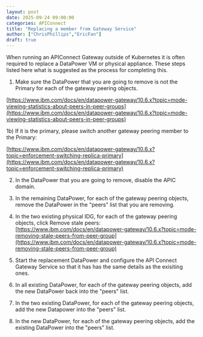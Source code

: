 ```yaml
---
layout: post
date: 2025-09-24 09:00:00
categories: APIConnect
title: "Replacing a member from Gateway Service"
author: ["ChrisPhillips","EricFan"]
draft: true
---
```


When running an APIConnect Gateway outside of Kubernetes it is often required to replace a DataPower VM or physical appliance. These steps listed here what is suggested as the process for completing this.


1) Make sure the DataPower that you are going to remove is not the Primary for each of the gateway peering objects. 

[https://www.ibm.com/docs/en/datapower-gateway/10.6.x?topic=mode-viewing-statistics-about-peers-in-peer-groups](https://www.ibm.com/docs/en/datapower-gateway/10.6.x?topic=mode-viewing-statistics-about-peers-in-peer-groups)

 
1b) If it is the primary, please switch another gateway peering member to the Primary:

[https://www.ibm.com/docs/en/datapower-gateway/10.6.x?topic=enforcement-switching-replica-primary](https://www.ibm.com/docs/en/datapower-gateway/10.6.x?topic=enforcement-switching-replica-primary)


2) In the DataPower that you are going to remove, disable the APIC domain.

3) In the remaining DataPower, for each of the gateway peering objects, remove the DataPower in the "peers" list that you are removing.

4) In the two existing physical IDG, for each of the gateway peering objects, click Remove stale peers:
[https://www.ibm.com/docs/en/datapower-gateway/10.6.x?topic=mode-removing-stale-peers-from-peer-group](https://www.ibm.com/docs/en/datapower-gateway/10.6.x?topic=mode-removing-stale-peers-from-peer-group)

5) Start the replacement DataPower and configure the API Connect Gateway Service so that it has has the same details as the exisiting ones.

6) In all existing DataPower, for each of the gateway peering objects, add the new  DataPower back into the "peers" list.

7) In the two existing DataPower, for each of the gateway peering objects, add the new Datapower into the "peers" list.

8) In the new DataPower, for each of the gateway peering objects, add the existing DataPower into the "peers" list.






